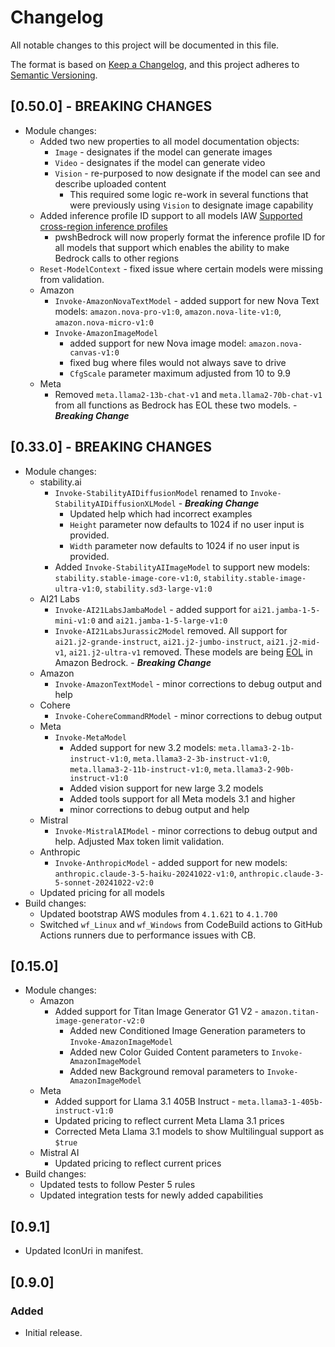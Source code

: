 # Changelog

All notable changes to this project will be documented in this file.

The format is based on [Keep a Changelog](https://keepachangelog.com/en/1.2.0/),
and this project adheres to [Semantic Versioning](https://semver.org/spec/v2.0.0.html).

## [0.50.0] - **BREAKING CHANGES**

- Module changes:
    - Added two new properties to all model documentation objects:
        - `Image` - designates if the model can generate images
        - `Video` - designates if the model can generate video
        - `Vision` - re-purposed to now designate if the model can see and describe uploaded content
            - This required some logic re-work in several functions that were previously using `Vision` to designate image capability
    - Added inference profile ID support to all models IAW [Supported cross-region inference profiles](https://docs.aws.amazon.com/bedrock/latest/userguide/inference-profiles-support.html)
        - pwshBedrock will now properly format the inference profile ID for all models that support which enables the ability to make Bedrock calls to other regions
    - `Reset-ModelContext` - fixed issue where certain models were missing from validation.
    - Amazon
        - `Invoke-AmazonNovaTextModel` - added support for new Nova Text models: `amazon.nova-pro-v1:0`, `amazon.nova-lite-v1:0`, `amazon.nova-micro-v1:0`
        - `Invoke-AmazonImageModel`
            - added support for new Nova image model: `amazon.nova-canvas-v1:0`
            - fixed bug where files would not always save to drive
            - `CfgScale` parameter maximum adjusted from 10 to 9.9
    - Meta
        - Removed `meta.llama2-13b-chat-v1` and `meta.llama2-70b-chat-v1` from all functions as Bedrock has EOL these two models. - ***Breaking Change***

## [0.33.0] - **BREAKING CHANGES**

- Module changes:
    - stability.ai
        - `Invoke-StabilityAIDiffusionModel` renamed to `Invoke-StabilityAIDiffusionXLModel` - ***Breaking Change***
            - Updated help which had incorrect examples
            - `Height` parameter now defaults to 1024 if no user input is provided.
            - `Width` parameter now defaults to 1024 if no user input is provided.
        - Added `Invoke-StabilityAIImageModel` to support new models: `stability.stable-image-core-v1:0`, `stability.stable-image-ultra-v1:0`, `stability.sd3-large-v1:0`
    - AI21 Labs
        - `Invoke-AI21LabsJambaModel` - added support for `ai21.jamba-1-5-mini-v1:0` and `ai21.jamba-1-5-large-v1:0`
        - `Invoke-AI21LabsJurassic2Model` removed. All support for `ai21.j2-grande-instruct`, `ai21.j2-jumbo-instruct`, `ai21.j2-mid-v1`, `ai21.j2-ultra-v1` removed. These models are being [EOL](https://docs.aws.amazon.com/bedrock/latest/userguide/model-lifecycle.html) in Amazon Bedrock. - ***Breaking Change***
    - Amazon
        - `Invoke-AmazonTextModel` - minor corrections to debug output and help
    - Cohere
        - `Invoke-CohereCommandRModel` - minor corrections to debug output
    - Meta
        - `Invoke-MetaModel`
            - Added support for new 3.2 models: `meta.llama3-2-1b-instruct-v1:0`, `meta.llama3-2-3b-instruct-v1:0`, `meta.llama3-2-11b-instruct-v1:0`,  `meta.llama3-2-90b-instruct-v1:0`
            - Added vision support for new large 3.2 models
            - Added tools support for all Meta models 3.1 and higher
            - minor corrections to debug output and help
    - Mistral
        - `Invoke-MistralAIModel` - minor corrections to debug output and help. Adjusted Max token limit validation.
    - Anthropic
        - `Invoke-AnthropicModel` - added support for new models: `anthropic.claude-3-5-haiku-20241022-v1:0`, `anthropic.claude-3-5-sonnet-20241022-v2:0`
    - Updated pricing for all models
- Build changes:
    - Updated bootstrap AWS modules from `4.1.621` to `4.1.700`
    - Switched `wf_Linux` and `wf_Windows` from CodeBuild actions to GitHub Actions runners due to performance issues with CB.

## [0.15.0]

- Module changes:
    - Amazon
        - Added support for Titan Image Generator G1 V2 - `amazon.titan-image-generator-v2:0`
            - Added new Conditioned Image Generation parameters to `Invoke-AmazonImageModel`
            - Added new Color Guided Content parameters to `Invoke-AmazonImageModel`
            - Added new Background removal parameters to `Invoke-AmazonImageModel`
    - Meta
        - Added support for Llama 3.1 405B Instruct - `meta.llama3-1-405b-instruct-v1:0`
        - Updated pricing to reflect current Meta Llama 3.1 prices
        - Corrected Meta Llama 3.1 models to show Multilingual support as `$true`
    - Mistral AI
        - Updated pricing to reflect current prices
- Build changes:
    - Updated tests to follow Pester 5 rules
    - Updated integration tests for newly added capabilities

## [0.9.1]

- Updated IconUri in manifest.

## [0.9.0]

### Added

- Initial release.

